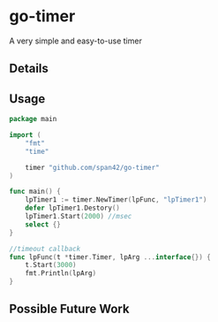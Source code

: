 go-timer
======== 
A very simple and easy-to-use timer

Details
-------


Usage
-----
```go
package main

import (
	"fmt"
	"time"

	timer "github.com/span42/go-timer"
)

func main() {
	lpTimer1 := timer.NewTimer(lpFunc, "lpTimer1")
	defer lpTimer1.Destory()
	lpTimer1.Start(2000) //msec
	select {}
}

//timeout callback
func lpFunc(t *timer.Timer, lpArg ...interface{}) {
	t.Start(3000)
	fmt.Println(lpArg)
}
```

Possible Future Work
-------------------- 
